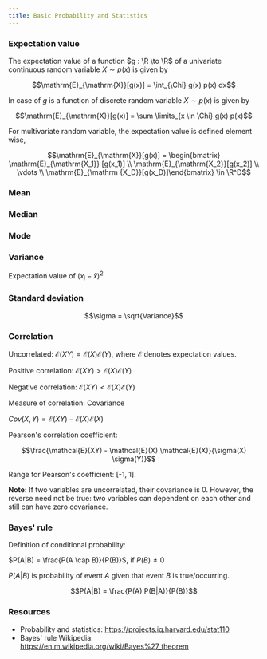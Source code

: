 ```yaml
---
title: Basic Probability and Statistics
---
```

### Expectation value
The expectation value of a function $g : \R \to \R$ of a univariate continuous
random variable $X \sim p(x)$ is given by

$$\mathrm{E}_{\mathrm{X}}[g(x)] = \int_{\Chi} g(x) p(x) dx$$

In case of $g$ is a function of discrete random variable $X \sim p(x)$ is given
by

$$\mathrm{E}_{\mathrm{X}}[g(x)] = \sum \limits_{x \in \Chi} g(x) p(x)$$

For multivariate random variable, the expectation value is defined element wise,

$$\mathrm{E}_{\mathrm{X}}[g(x)] = \begin{bmatrix} \mathrm{E}_{\mathrm{X_1}}
[g(x_1)] \\ \mathrm{E}_{\mathrm{X_2}}[g(x_2)] \\ \vdots \\ \mathrm{E}_{\mathrm
{X_D}}[g(x_D)]\end{bmatrix} \in \R^D$$

### Mean

### Median

### Mode

### Variance
Expectation value of $(x_i - \bar{x})^2$

### Standard deviation
$$\sigma = \sqrt{Variance}$$

### Correlation

Uncorrelated: $\mathcal{E}(XY) = \mathcal{E}(X) \mathcal{E}(Y)$, where
$\mathcal{E}$ denotes expectation values.

Positive correlation: $\mathcal{E}(XY) > \mathcal{E}(X) \mathcal{E}(Y)$

Negative correlation: $\mathcal{E}(XY) < \mathcal{E}(X) \mathcal{E}(Y)$

Measure of correlation: Covariance

$Cov(X, Y) = \mathcal{E}(XY) - \mathcal{E}(X) \mathcal{E}(X)$

Pearson's correlation coefficient:

$$\frac{\mathcal{E}(XY) - \mathcal{E}(X) \mathcal{E}(X)}{\sigma(X) \sigma(Y)}$$

Range for Pearson's coefficient: [-1, 1].

**Note:** If two variables are uncorrelated, their covariance is 0. However, the
reverse need not be true: two variables can dependent on each other and still
can have zero covariance.

### Bayes' rule

Definition of conditional probability:

$P(A|B) = \frac{P(A \cap B)}{P(B)}$, if $P(B) \neq 0$

$P(A|B)$ is probability of event $A$ given that event $B$ is true/occurring.

$$P(A|B) = \frac{P(A) P(B|A)}{P(B)}$$

### Resources

- Probability and statistics: <https://projects.iq.harvard.edu/stat110>
- Bayes' rule Wikipedia: <https://en.m.wikipedia.org/wiki/Bayes%27_theorem>
